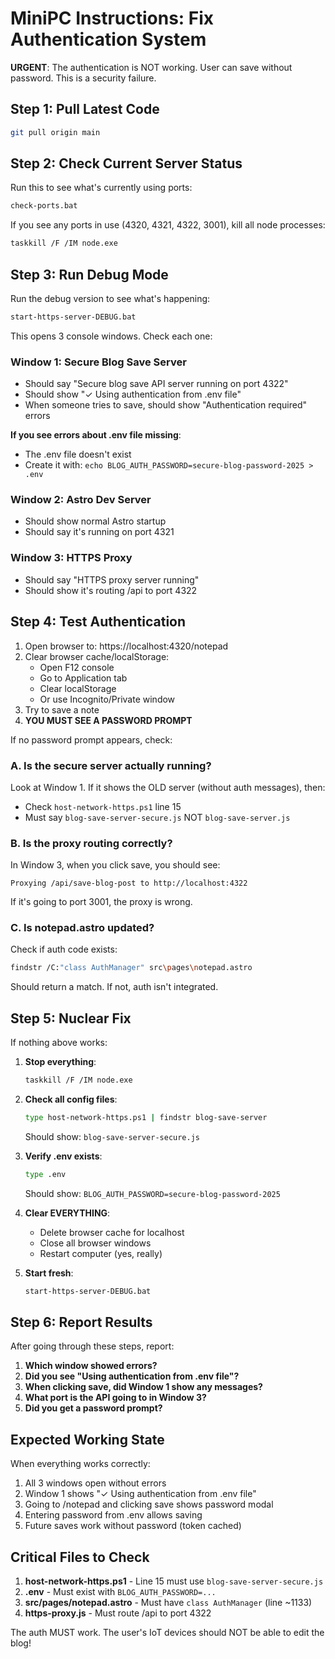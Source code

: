 # MiniPC Instructions: Fix Authentication System

**URGENT**: The authentication is NOT working. User can save without password. This is a security failure.

## Step 1: Pull Latest Code
```bash
git pull origin main
```

## Step 2: Check Current Server Status
Run this to see what's currently using ports:
```bash
check-ports.bat
```

If you see any ports in use (4320, 4321, 4322, 3001), kill all node processes:
```bash
taskkill /F /IM node.exe
```

## Step 3: Run Debug Mode
Run the debug version to see what's happening:
```bash
start-https-server-DEBUG.bat
```

This opens 3 console windows. Check each one:

### Window 1: Secure Blog Save Server
- Should say "Secure blog save API server running on port 4322"
- Should show "✓ Using authentication from .env file"
- When someone tries to save, should show "Authentication required" errors

**If you see errors about .env file missing**:
- The .env file doesn't exist
- Create it with: `echo BLOG_AUTH_PASSWORD=secure-blog-password-2025 > .env`

### Window 2: Astro Dev Server
- Should show normal Astro startup
- Should say it's running on port 4321

### Window 3: HTTPS Proxy
- Should say "HTTPS proxy server running"
- Should show it's routing /api to port 4322

## Step 4: Test Authentication

1. Open browser to: https://localhost:4320/notepad
2. Clear browser cache/localStorage:
   - Open F12 console
   - Go to Application tab
   - Clear localStorage
   - Or use Incognito/Private window
3. Try to save a note
4. **YOU MUST SEE A PASSWORD PROMPT**

If no password prompt appears, check:

### A. Is the secure server actually running?
Look at Window 1. If it shows the OLD server (without auth messages), then:
- Check `host-network-https.ps1` line 15
- Must say `blog-save-server-secure.js` NOT `blog-save-server.js`

### B. Is the proxy routing correctly?
In Window 3, when you click save, you should see:
```
Proxying /api/save-blog-post to http://localhost:4322
```

If it's going to port 3001, the proxy is wrong.

### C. Is notepad.astro updated?
Check if auth code exists:
```bash
findstr /C:"class AuthManager" src\pages\notepad.astro
```

Should return a match. If not, auth isn't integrated.

## Step 5: Nuclear Fix

If nothing above works:

1. **Stop everything**:
   ```bash
   taskkill /F /IM node.exe
   ```

2. **Check all config files**:
   ```bash
   type host-network-https.ps1 | findstr blog-save-server
   ```
   Should show: `blog-save-server-secure.js`

3. **Verify .env exists**:
   ```bash
   type .env
   ```
   Should show: `BLOG_AUTH_PASSWORD=secure-blog-password-2025`

4. **Clear EVERYTHING**:
   - Delete browser cache for localhost
   - Close all browser windows
   - Restart computer (yes, really)

5. **Start fresh**:
   ```bash
   start-https-server-DEBUG.bat
   ```

## Step 6: Report Results

After going through these steps, report:

1. **Which window showed errors?**
2. **Did you see "Using authentication from .env file"?**
3. **When clicking save, did Window 1 show any messages?**
4. **What port is the API going to in Window 3?**
5. **Did you get a password prompt?**

## Expected Working State

When everything works correctly:
1. All 3 windows open without errors
2. Window 1 shows "✓ Using authentication from .env file"
3. Going to /notepad and clicking save shows password modal
4. Entering password from .env allows saving
5. Future saves work without password (token cached)

## Critical Files to Check

1. **host-network-https.ps1** - Line 15 must use `blog-save-server-secure.js`
2. **.env** - Must exist with `BLOG_AUTH_PASSWORD=...`
3. **src/pages/notepad.astro** - Must have `class AuthManager` (line ~1133)
4. **https-proxy.js** - Must route /api to port 4322

The auth MUST work. The user's IoT devices should NOT be able to edit the blog!